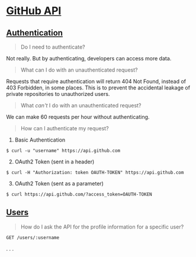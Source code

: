 # [GitHub API](https://developer.github.com/v3/)

## [Authentication](https://developer.github.com/v3/#authentication)

> Do I need to authenticate?

Not really.  But by authenticating, developers can access more data.

> What can I do with an unauthenticated request?

Requests that require authentication will return 404 Not Found, instead of 403 Forbidden, in some places. This is to prevent the accidental leakage of private repositories to unauthorized users.

> What _can't_ I do with an unauthenticated request?

We can make 60 requests per hour without authenticating.

> How can I authenticate my request?

1.  Basic Authentication
```
$ curl -u "username" https://api.github.com
```
2.  OAuth2 Token (sent in a header)
```
$ curl -H "Authorization: token OAUTH-TOKEN" https://api.github.com
```
3.  OAuth2 Token (sent as a parameter)
```
$ curl https://api.github.com/?access_token=OAUTH-TOKEN
```

## [Users](https://developer.github.com/v3/users/)

> How do I ask the API for the profile information for a specific user?

```
GET /users/:username
```
. . .
